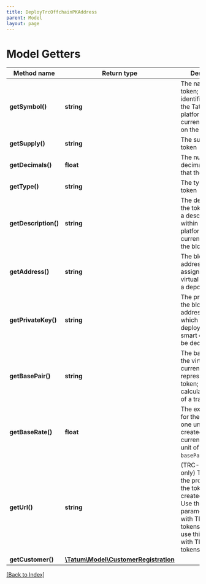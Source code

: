 ```yaml
---
title: DeployTrcOffchainPKAddress
parent: Model
layout: page
---
```


# Model Getters

Method name | Return type | Description | Notes
------------ | ------------- | ------------- | -------------
**getSymbol()** | **string** | The name of the token; used as an identifier within the Tatum platform and as a currency symbol on the blockchain |
**getSupply()** | **string** | The supply of the token |
**getDecimals()** | **float** | The number of decimal places that the token has |
**getType()** | **string** | The type of the token |
**getDescription()** | **string** | The description of the token; used as a description within the Tatum platform and as a currency name on the blockchain |
**getAddress()** | **string** | The blockchain address to be assigned to the virtual account as a deposit address |
**getPrivateKey()** | **string** | The private key of the blockchain address from which the fee for deploying the smart contract will be deducted |
**getBasePair()** | **string** | The base pair for the virtual currency that represents the token; used to calculate the value of a transaction |
**getBaseRate()** | **float** | The exchange rate for the base pair; one unit of the created virtual currency equals 1 unit of <code>basePair</code>*<code>baseRate</code> | [optional] [default to 1]
**getUrl()** | **string** | (TRC-10 tokens only) The URL of the project that the token is created for<br/>Use this parameter only with TRC-10 tokens. Do <b>not</b> use this parameter with TRC-20 tokens. | [optional]
**getCustomer()** | [**\Tatum\Model\CustomerRegistration**](CustomerRegistration.md) |  | [optional]

[[Back to Index]](../index.md)
